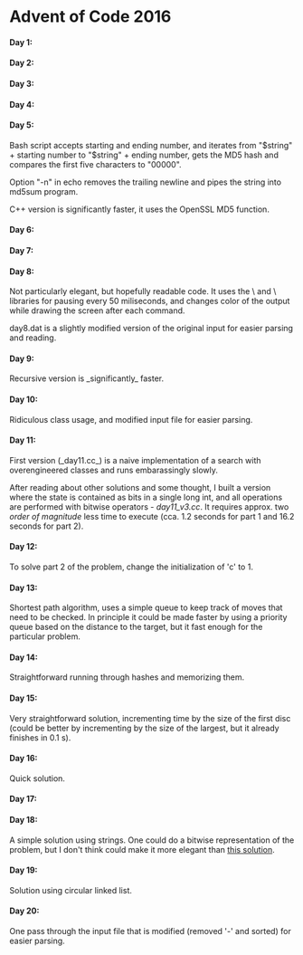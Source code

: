 # Advent of Code 2016

<h4>Day 1:</h4>

<h4>Day 2:</h4>

<h4>Day 3:</h4>

<h4>Day 4:</h4>

<h4>Day 5:</h4>
Bash script accepts starting and ending number, and iterates from "$string" + starting number to "$string" + ending number, gets the MD5 hash and compares the first five characters to "00000". 

Option "-n" in echo removes the trailing newline and pipes the string into md5sum program. 

C++ version is significantly faster, it uses the OpenSSL MD5 function.

<h4>Day 6:</h4>

<h4>Day 7:</h4>

<h4>Day 8:</h4>
Not particularly elegant, but hopefully readable code. It uses the \<chrono\> and \<thread\> libraries for pausing every 50 miliseconds, and changes color of the output while drawing the screen after each command. 

day8.dat is a slightly modified version of the original input for easier parsing and reading. 

<h4>Day 9:</h4>
Recursive version is _significantly_ faster.

<h4>Day 10:</h4>
Ridiculous class usage, and modified input file for easier parsing. 

<h4>Day 11:</h4>
First version (_day11.cc_) is a naive implementation of a search with overengineered classes and runs embarassingly slowly.

After reading about other solutions and some thought, I built a version where the state is contained as bits in a single long int, and all operations are performed with bitwise operators - <i>day11_v3.cc</i>. It requires approx. two _order of magnitude_ less time to execute (cca. 1.2 seconds for part 1 and 16.2 seconds for part 2).

<h4>Day 12:</h4>
To solve part 2 of the problem, change the initialization of 'c' to 1.

<h4>Day 13:</h4>
Shortest path algorithm, uses a simple queue to keep track of moves that need to be checked. In principle it could be made faster by using a priority queue based on the distance to the target, but it fast enough for the particular problem.

<h4>Day 14:</h4>
Straightforward running through hashes and memorizing them.

<h4>Day 15:</h4>
Very straightforward solution, incrementing time by the size of the first disc (could be better by incrementing by the size of the largest, but it already finishes in 0.1 s).

<h4>Day 16:</h4>
Quick solution.

<h4>Day 17:</h4>

<h4>Day 18:</h4>
A simple solution using strings. One could do a bitwise representation of the problem, but I don't think could make it more elegant than <a href="https://www.reddit.com/r/adventofcode/comments/5iyp50/2016_day_18_solutions/dbc0l6j/">this solution</a>.

<h4>Day 19:</h4>
Solution using circular linked list.

<h4>Day 20:</h4>
One pass through the input file that is modified (removed '-' and sorted) for easier parsing.
